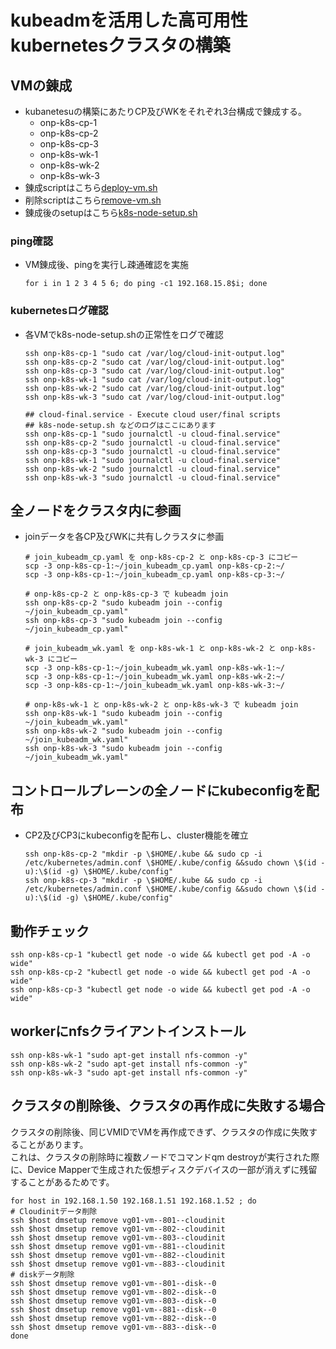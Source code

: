 # kubeadmを活用した高可用性kubernetesクラスタの構築

## VMの錬成<br>
* kubanetesuの構築にあたりCP及びWKをそれぞれ3台構成で錬成する。
  * onp-k8s-cp-1
  * onp-k8s-cp-2
  * onp-k8s-cp-3
  * onp-k8s-wk-1
  * onp-k8s-wk-2
  * onp-k8s-wk-3
* 錬成scriptはこちら[deploy-vm.sh](https://github.com/maron-gt123/proxmox-in-create/blob/main/k8s/deploy-vm.sh)
* 削除scriptはこちら[remove-vm.sh](https://github.com/maron-gt123/proxmox-in-create/blob/main/k8s/remove-vm.sh)
* 錬成後のsetupはこちら[k8s-node-setup.sh](https://github.com/maron-gt123/kubernetes-cluster-setup/blob/main/cluster-setup/k8s-node-setup.sh)

### ping確認
* VM錬成後、pingを実行し疎通確認を実施<br>

      for i in 1 2 3 4 5 6; do ping -c1 192.168.15.8$i; done


### kubernetesログ確認<br>
* 各VMでk8s-node-setup.shの正常性をログで確認

      ssh onp-k8s-cp-1 "sudo cat /var/log/cloud-init-output.log"
      ssh onp-k8s-cp-2 "sudo cat /var/log/cloud-init-output.log"
      ssh onp-k8s-cp-3 "sudo cat /var/log/cloud-init-output.log"
      ssh onp-k8s-wk-1 "sudo cat /var/log/cloud-init-output.log"
      ssh onp-k8s-wk-2 "sudo cat /var/log/cloud-init-output.log"
      ssh onp-k8s-wk-3 "sudo cat /var/log/cloud-init-output.log"
     
      ## cloud-final.service - Execute cloud user/final scripts
      ## k8s-node-setup.sh などのログはここにあります
      ssh onp-k8s-cp-1 "sudo journalctl -u cloud-final.service"
      ssh onp-k8s-cp-2 "sudo journalctl -u cloud-final.service"
      ssh onp-k8s-cp-3 "sudo journalctl -u cloud-final.service"
      ssh onp-k8s-wk-1 "sudo journalctl -u cloud-final.service"
      ssh onp-k8s-wk-2 "sudo journalctl -u cloud-final.service"
      ssh onp-k8s-wk-3 "sudo journalctl -u cloud-final.service"

## 全ノードをクラスタ内に参画<br>
* joinデータを各CP及びWKに共有しクラスタに参画<br>

      # join_kubeadm_cp.yaml を onp-k8s-cp-2 と onp-k8s-cp-3 にコピー
      scp -3 onp-k8s-cp-1:~/join_kubeadm_cp.yaml onp-k8s-cp-2:~/
      scp -3 onp-k8s-cp-1:~/join_kubeadm_cp.yaml onp-k8s-cp-3:~/
      
      # onp-k8s-cp-2 と onp-k8s-cp-3 で kubeadm join
      ssh onp-k8s-cp-2 "sudo kubeadm join --config ~/join_kubeadm_cp.yaml"
      ssh onp-k8s-cp-3 "sudo kubeadm join --config ~/join_kubeadm_cp.yaml"
      
      # join_kubeadm_wk.yaml を onp-k8s-wk-1 と onp-k8s-wk-2 と onp-k8s-wk-3 にコピー
      scp -3 onp-k8s-cp-1:~/join_kubeadm_wk.yaml onp-k8s-wk-1:~/
      scp -3 onp-k8s-cp-1:~/join_kubeadm_wk.yaml onp-k8s-wk-2:~/
      scp -3 onp-k8s-cp-1:~/join_kubeadm_wk.yaml onp-k8s-wk-3:~/
     
      # onp-k8s-wk-1 と onp-k8s-wk-2 と onp-k8s-wk-3 で kubeadm join
      ssh onp-k8s-wk-1 "sudo kubeadm join --config ~/join_kubeadm_wk.yaml"
      ssh onp-k8s-wk-2 "sudo kubeadm join --config ~/join_kubeadm_wk.yaml"
      ssh onp-k8s-wk-3 "sudo kubeadm join --config ~/join_kubeadm_wk.yaml"

## コントロールプレーンの全ノードにkubeconfigを配布
* CP2及びCP3にkubeconfigを配布し、cluster機能を確立<br>

      ssh onp-k8s-cp-2 "mkdir -p \$HOME/.kube && sudo cp -i /etc/kubernetes/admin.conf \$HOME/.kube/config &&sudo chown \$(id -u):\$(id -g) \$HOME/.kube/config"
      ssh onp-k8s-cp-3 "mkdir -p \$HOME/.kube && sudo cp -i /etc/kubernetes/admin.conf \$HOME/.kube/config &&sudo chown \$(id -u):\$(id -g) \$HOME/.kube/config"

## 動作チェック
    ssh onp-k8s-cp-1 "kubectl get node -o wide && kubectl get pod -A -o wide"
    ssh onp-k8s-cp-2 "kubectl get node -o wide && kubectl get pod -A -o wide"
    ssh onp-k8s-cp-3 "kubectl get node -o wide && kubectl get pod -A -o wide"
     
## workerにnfsクライアントインストール
    ssh onp-k8s-wk-1 "sudo apt-get install nfs-common -y"
    ssh onp-k8s-wk-2 "sudo apt-get install nfs-common -y"
    ssh onp-k8s-wk-3 "sudo apt-get install nfs-common -y"


## クラスタの削除後、クラスタの再作成に失敗する場合<br>
クラスタの削除後、同じVMIDでVMを再作成できず、クラスタの作成に失敗することがあります。<br>
これは、クラスタの削除時に複数ノードでコマンドqm destroyが実行された際に、Device Mapperで生成された仮想ディスクデバイスの一部が消えずに残留することがあるためです。<br>

    
    for host in 192.168.1.50 192.168.1.51 192.168.1.52 ; do
    # Cloudinitデータ削除
    ssh $host dmsetup remove vg01-vm--801--cloudinit
    ssh $host dmsetup remove vg01-vm--802--cloudinit
    ssh $host dmsetup remove vg01-vm--803--cloudinit
    ssh $host dmsetup remove vg01-vm--881--cloudinit
    ssh $host dmsetup remove vg01-vm--882--cloudinit
    ssh $host dmsetup remove vg01-vm--883--cloudinit
    # diskデータ削除
    ssh $host dmsetup remove vg01-vm--801--disk--0
    ssh $host dmsetup remove vg01-vm--802--disk--0
    ssh $host dmsetup remove vg01-vm--803--disk--0
    ssh $host dmsetup remove vg01-vm--881--disk--0
    ssh $host dmsetup remove vg01-vm--882--disk--0
    ssh $host dmsetup remove vg01-vm--883--disk--0
    done
    

